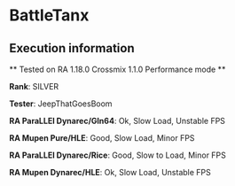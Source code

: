 # BattleTanx 

## Execution information

** Tested on RA 1.18.0 Crossmix 1.1.0 Performance mode **

**Rank**: SILVER

**Tester**: JeepThatGoesBoom


**RA ParaLLEl Dynarec/Gln64**: Ok, Slow Load, Unstable FPS

**RA Mupen Pure/HLE**: Good, Slow Load, Minor FPS

**RA ParaLLEl Dynarec/Rice**: Good, Slow to Load, Minor FPS

**RA Mupen Dynarec/HLE**: Ok, Slow Load, Unstable FPS